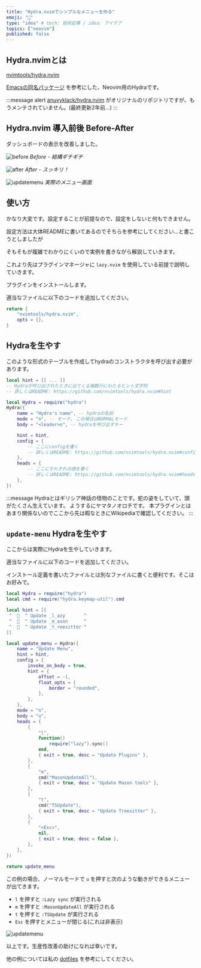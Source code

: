 ```yaml
---
title: "Hydra.nvimでシンプルなメニューを作る"
emoji: "🐍"
type: "idea" # tech: 技術記事 / idea: アイデア
topics: ["neovim"]
published: false
---
```


## Hydra.nvimとは

[nvimtools/hydra.nvim](https://github.com/nvimtools/hydra.nvim)

[Emacsの同名パッケージ](https://github.com/abo-abo/hydra) を参考にした、Neovim用のHydraです。

:::message alert
[anuvyklack/hydra.nvim](https://github.com/anuvyklack/hydra.nvim) がオリジナルのリポジトリですが、もうメンテされていません。(最終更新2年前...)
:::

## Hydra.nvim 導入前後 Before-After

ダッシュボードの表示を改善しました。

![before](/images/create-simple-menu-with-hydra-nvim/before.png)
*Before - 結構ギチギチ*

![after](/images/create-simple-menu-with-hydra-nvim/after.png)
*After - スッキリ！*

![updatemenu](/images/create-simple-menu-with-hydra-nvim/hydramenu.png)
*実際のメニュー画面*

## 使い方

かなり大変です。設定することが前提なので、設定をしないと何もできません。

設定方法は大体READMEに書いてあるのでそちらを参考にしてください...と書こうとしましたが

そもそもが複雑でわかりにくいので実例を書きながら解説していきます。

これより先はプラグインマネージャに `lazy.nvim` を使用している前提で説明していきます。

プラグインをインストールします。

適当なファイルに以下のコードを追加してください。

```lua
return {
    "nvimtools/hydra.nvim",
    opts = {},
}
```

## Hydraを生やす

このような形式のテーブルを作成してhydraのコンストラクタを呼び出す必要があります。

```lua
local hint = [[ ... ]]
-- Hydraが呼び出されたときに出てくる複数行にわたるヒント文字列
-- 詳しくはREADME: https://github.com/nvimtools/hydra.nvim#hint

local Hydra = require("hydra")
Hydra({
    name = "Hydra's name", -- hydraの名前
    mode = "n", -- モード, この場合はNORMALモード
    body = "<leader>o", -- hydraを呼び出すキー

    hint = hint,
    config = {
        -- ここにconfigを書く
        -- 詳しくはREADME: https://github.com/nvimtools/hydra.nvim#config
    },
    heads = {
        -- ここにそれぞれの頭を書く
        -- 詳しくはREADME: https://github.com/nvimtools/hydra.nvim#heads
    },
})
```

:::message
Hydraとはギリシア神話の怪物のことです。蛇の姿をしていて、頭がたくさん生えています。
ようするにヤマタノオロチです。
本プラグインとはあまり関係ないのでここから先は暇なときにWikipediaで確認してください。
:::

## `update-menu` Hydraを生やす

ここからは実際にHydraを生やしていきます。

適当なファイルに以下のコードを追加してください。

インストール定義を書いたファイルとは別なファイルに書くと便利です。そこはお好みで。

```lua
local Hydra = require("hydra")
local cmd = require("hydra.keymap-util").cmd

local hint = [[
 ^  󰒲  ^ Update _l_azy       ^
 ^  󰭠  ^ Update _m_ason      ^
 ^  󰐅  ^ Update _t_reesitter ^
]]

local update_menu = Hydra({
    name = "Update Menu",
    hint = hint,
    config = {
        invoke_on_body = true,
        hint = {
            offset = -1,
            float_opts = {
                border = "rounded",
            },
        },
    },
    mode = "n",
    body = "u",
    heads = {
        {
            "l",
            function()
                require("lazy").sync()
            end,
            { exit = true, desc = "Update Plugins" },
        },
        {
            "m",
            cmd("MasonUpdateAll"),
            { exit = true, desc = "Update Mason tools" },
        },
        {
            "t",
            cmd("TSUpdate"),
            { exit = true, desc = "Update Treesitter" },
        },
        {
            "<Esc>",
            nil,
            { exit = true, desc = false },
        },
    },
})

return update_menu
```

この例の場合、ノーマルモードで `u` を押すと次のような動きができるメニューが出てきます。

- `l` を押すと `:Lazy sync` が実行される
- `m` を押すと `:MasonUpdateAll` が実行される
- `t` を押すと `:TSUpdate` が実行される
- `Esc` を押すとメニューが閉じる(これは非表示)

![updatemenu](/images/create-simple-menu-with-hydra-nvim/hydramenu.png)

以上です。生産性改善の助けになれば幸いです。

他の例については私の [dotfiles](https://github.com/mimikun/dotfiles) を参考にしてください。
